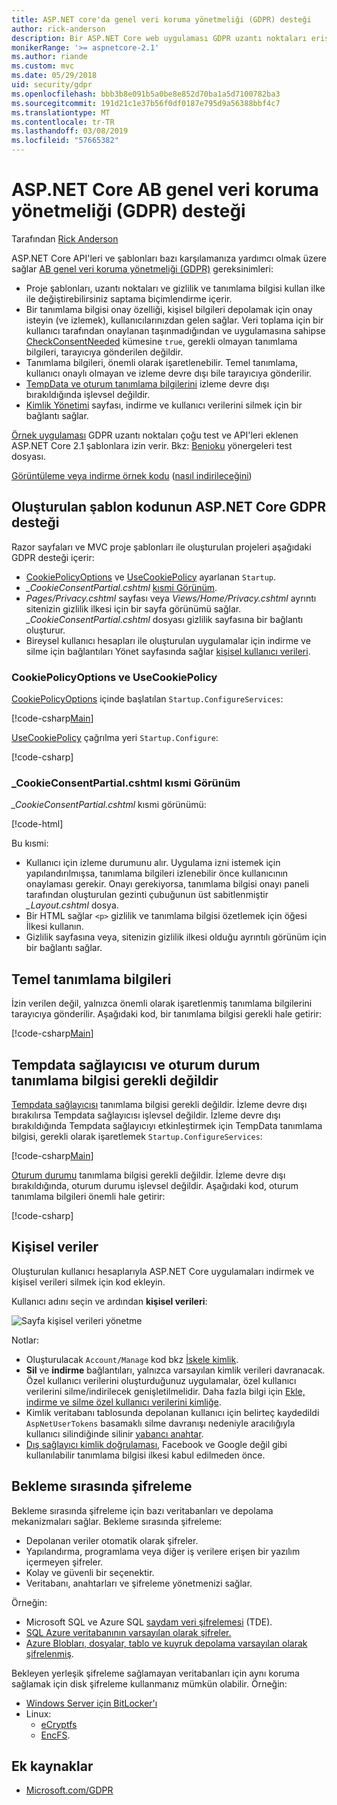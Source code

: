 ```yaml
---
title: ASP.NET core'da genel veri koruma yönetmeliği (GDPR) desteği
author: rick-anderson
description: Bir ASP.NET Core web uygulaması GDPR uzantı noktaları erişmeyi öğrenin.
monikerRange: '>= aspnetcore-2.1'
ms.author: riande
ms.custom: mvc
ms.date: 05/29/2018
uid: security/gdpr
ms.openlocfilehash: bbb3b8e091b5a0be8e852d70ba1a5d7100782ba3
ms.sourcegitcommit: 191d21c1e37b56f0df0187e795d9a56388bbf4c7
ms.translationtype: MT
ms.contentlocale: tr-TR
ms.lasthandoff: 03/08/2019
ms.locfileid: "57665382"
---
```

# <a name="eu-general-data-protection-regulation-gdpr-support-in-aspnet-core"></a>ASP.NET Core AB genel veri koruma yönetmeliği (GDPR) desteği

Tarafından [Rick Anderson](https://twitter.com/RickAndMSFT)

ASP.NET Core API'leri ve şablonları bazı karşılamanıza yardımcı olmak üzere sağlar [AB genel veri koruma yönetmeliği (GDPR)](https://www.eugdpr.org/) gereksinimleri:

* Proje şablonları, uzantı noktaları ve gizlilik ve tanımlama bilgisi kullan ilke ile değiştirebilirsiniz saptama biçimlendirme içerir.
* Bir tanımlama bilgisi onay özelliği, kişisel bilgileri depolamak için onay isteyin (ve izlemek), kullanıcılarınızdan gelen sağlar. Veri toplama için bir kullanıcı tarafından onaylanan taşınmadığından ve uygulamasına sahipse [CheckConsentNeeded](/dotnet/api/microsoft.aspnetcore.builder.cookiepolicyoptions.checkconsentneeded) kümesine `true`, gerekli olmayan tanımlama bilgileri, tarayıcıya gönderilen değildir.
* Tanımlama bilgileri, önemli olarak işaretlenebilir. Temel tanımlama, kullanıcı onaylı olmayan ve izleme devre dışı bile tarayıcıya gönderilir.
* [TempData ve oturum tanımlama bilgilerini](#tempdata) izleme devre dışı bırakıldığında işlevsel değildir.
* [Kimlik Yönetimi](#pd) sayfası, indirme ve kullanıcı verilerini silmek için bir bağlantı sağlar.

[Örnek uygulaması](https://github.com/aspnet/Docs/tree/live/aspnetcore/security/gdpr/sample) GDPR uzantı noktaları çoğu test ve API'leri eklenen ASP.NET Core 2.1 şablonlara izin verir. Bkz: [Benioku](https://github.com/aspnet/Docs/tree/live/aspnetcore/security/gdpr/sample) yönergeleri test dosyası.

[Görüntüleme veya indirme örnek kodu](https://github.com/aspnet/Docs/tree/live/aspnetcore/security/gdpr/sample) ([nasıl indirileceğini](xref:index#how-to-download-a-sample))

## <a name="aspnet-core-gdpr-support-in-template-generated-code"></a>Oluşturulan şablon kodunun ASP.NET Core GDPR desteği

Razor sayfaları ve MVC proje şablonları ile oluşturulan projeleri aşağıdaki GDPR desteği içerir:

* [CookiePolicyOptions](/dotnet/api/microsoft.aspnetcore.builder.cookiepolicyoptions) ve [UseCookiePolicy](/dotnet/api/microsoft.aspnetcore.builder.cookiepolicyappbuilderextensions.usecookiepolicy) ayarlanan `Startup`.
* *_CookieConsentPartial.cshtml* [kısmi Görünüm](xref:mvc/views/tag-helpers/builtin-th/partial-tag-helper).
* *Pages/Privacy.cshtml* sayfası veya *Views/Home/Privacy.cshtml* ayrıntı sitenizin gizlilik ilkesi için bir sayfa görünümü sağlar. *_CookieConsentPartial.cshtml* dosyası gizlilik sayfasına bir bağlantı oluşturur.
* Bireysel kullanıcı hesapları ile oluşturulan uygulamalar için indirme ve silme için bağlantıları Yönet sayfasında sağlar [kişisel kullanıcı verileri](#pd).

### <a name="cookiepolicyoptions-and-usecookiepolicy"></a>CookiePolicyOptions ve UseCookiePolicy

[CookiePolicyOptions](/dotnet/api/microsoft.aspnetcore.builder.cookiepolicyoptions) içinde başlatılan `Startup.ConfigureServices`:

[!code-csharp[Main](gdpr/sample/Startup.cs?name=snippet1&highlight=14-20)]

[UseCookiePolicy](/dotnet/api/microsoft.aspnetcore.builder.cookiepolicyappbuilderextensions.usecookiepolicy) çağrılma yeri `Startup.Configure`:

[!code-csharp[](gdpr/sample/Startup.cs?name=snippet1&highlight=51)]

### <a name="cookieconsentpartialcshtml-partial-view"></a>_CookieConsentPartial.cshtml kısmi Görünüm

*_CookieConsentPartial.cshtml* kısmi görünümü:

[!code-html[](gdpr/sample/RP/Pages/Shared/_CookieConsentPartial.cshtml)]

Bu kısmi:

* Kullanıcı için izleme durumunu alır. Uygulama izni istemek için yapılandırılmışsa, tanımlama bilgileri izlenebilir önce kullanıcının onaylaması gerekir. Onayı gerekiyorsa, tanımlama bilgisi onayı paneli tarafından oluşturulan gezinti çubuğunun üst sabitlenmiştir *_Layout.cshtml* dosya.
* Bir HTML sağlar `<p>` gizlilik ve tanımlama bilgisi özetlemek için öğesi İlkesi kullanın.
* Gizlilik sayfasına veya, sitenizin gizlilik ilkesi olduğu ayrıntılı görünüm için bir bağlantı sağlar.

## <a name="essential-cookies"></a>Temel tanımlama bilgileri

İzin verilen değil, yalnızca önemli olarak işaretlenmiş tanımlama bilgilerini tarayıcıya gönderilir. Aşağıdaki kod, bir tanımlama bilgisi gerekli hale getirir:

[!code-csharp[Main](gdpr/sample/RP/Pages/Cookie.cshtml.cs?name=snippet1&highlight=5)]

<a name="tempdata"></a>

## <a name="tempdata-provider-and-session-state-cookies-are-not-essential"></a>Tempdata sağlayıcısı ve oturum durum tanımlama bilgisi gerekli değildir

[Tempdata sağlayıcısı](xref:fundamentals/app-state#tempdata) tanımlama bilgisi gerekli değildir. İzleme devre dışı bırakılırsa Tempdata sağlayıcısı işlevsel değildir. İzleme devre dışı bırakıldığında Tempdata sağlayıcıyı etkinleştirmek için TempData tanımlama bilgisi, gerekli olarak işaretlemek `Startup.ConfigureServices`:

[!code-csharp[Main](gdpr/sample/RP/Startup.cs?name=snippet1)]

[Oturum durumu](xref:fundamentals/app-state) tanımlama bilgisi gerekli değildir. İzleme devre dışı bırakıldığında, oturum durumu işlevsel değildir. Aşağıdaki kod, oturum tanımlama bilgileri önemli hale getirir:

[!code-csharp[](gdpr/sample/RP/Startup.cs?name=snippet2)]

<a name="pd"></a>

## <a name="personal-data"></a>Kişisel veriler

Oluşturulan kullanıcı hesaplarıyla ASP.NET Core uygulamaları indirmek ve kişisel verileri silmek için kod ekleyin.

Kullanıcı adını seçin ve ardından **kişisel verileri**:

![Sayfa kişisel verileri yönetme](gdpr/_static/pd.png)

Notlar:

* Oluşturulacak `Account/Manage` kod bkz [İskele kimlik](xref:security/authentication/scaffold-identity).
* **Sil** ve **indirme** bağlantıları, yalnızca varsayılan kimlik verileri davranacak. Özel kullanıcı verilerini oluşturduğunuz uygulamalar, özel kullanıcı verilerini silme/indirilecek genişletilmelidir. Daha fazla bilgi için [Ekle, indirme ve silme özel kullanıcı verilerini kimliğe](xref:security/authentication/add-user-data).
* Kimlik veritabanı tablosunda depolanan kullanıcı için belirteç kaydedildi `AspNetUserTokens` basamaklı silme davranışı nedeniyle aracılığıyla kullanıcı silindiğinde silinir [yabancı anahtar](https://github.com/aspnet/Identity/blob/release/2.1/src/EF/IdentityUserContext.cs#L152).
* [Dış sağlayıcı kimlik doğrulaması](xref:security/authentication/social/index), Facebook ve Google değil gibi kullanılabilir tanımlama bilgisi ilkesi kabul edilmeden önce.

## <a name="encryption-at-rest"></a>Bekleme sırasında şifreleme

Bekleme sırasında şifreleme için bazı veritabanları ve depolama mekanizmaları sağlar. Bekleme sırasında şifreleme:

* Depolanan veriler otomatik olarak şifreler.
* Yapılandırma, programlama veya diğer iş verilere erişen bir yazılım içermeyen şifreler.
* Kolay ve güvenli bir seçenektir.
* Veritabanı, anahtarları ve şifreleme yönetmenizi sağlar.

Örneğin:

* Microsoft SQL ve Azure SQL [saydam veri şifrelemesi](/sql/relational-databases/security/encryption/transparent-data-encryption) (TDE).
* [SQL Azure veritabanının varsayılan olarak şifreler.](https://azure.microsoft.com/updates/newly-created-azure-sql-databases-encrypted-by-default/)
* [Azure Blobları, dosyalar, tablo ve kuyruk depolama varsayılan olarak şifrelenmiş](https://azure.microsoft.com/blog/announcing-default-encryption-for-azure-blobs-files-table-and-queue-storage/).

Bekleyen yerleşik şifreleme sağlamayan veritabanları için aynı koruma sağlamak için disk şifreleme kullanmanız mümkün olabilir. Örneğin:

* [Windows Server için BitLocker'ı](/windows/security/information-protection/bitlocker/bitlocker-how-to-deploy-on-windows-server)
* Linux:
  * [eCryptfs](https://launchpad.net/ecryptfs)
  * [EncFS](https://github.com/vgough/encfs).

## <a name="additional-resources"></a>Ek kaynaklar

* [Microsoft.com/GDPR](https://www.microsoft.com/trustcenter/Privacy/GDPR)
